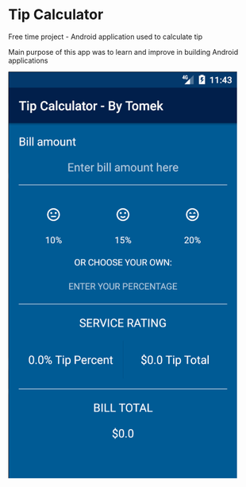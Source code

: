 # Tip Calculator
Free time project - Android application used to calculate tip

Main purpose of this app was to learn and improve in building Android applications


![alt text](https://github.com/kowalewskitomasz/Tip_Calculator/blob/master/tip_calculator.gif "Gif showing how program works")
